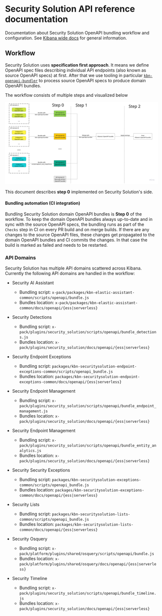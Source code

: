 # Security Solution API reference documentation

Documentation about Security Solution OpenAPI bundling workflow and configuration. See [Kibana wide docs](../../../../../oas_docs/README.md) for general information.

## Workflow

Security Solution uses **specification first approach**. It means we define OpenAPI spec files describing individual API endpoints (also known as source OpenAPI specs) at first. After that we use tooling in particular [`kbn-openapi-bundler`](../../../../../packages/kbn-openapi-bundler/README.md) to process source OpenAPI specs to produce domain OpenAPI bundles.

The workflow consists of multiple steps and visualized below

![workflow diagram](workflow.png)

This document describes **step 0** implemented on Security Solution's side.

#### Bundling automation (CI integration)

Bundling Security Solution domain OpenAPI bundles is **Step 0** of the workflow. To keep the domain OpenAPI bundles always up-to-date and in sync with the source OpenAPI specs, the bundling runs as part of the `Checks` step in CI on every PR build and on merge builds. If there are any changes to the source OpenAPI files, these changes get propagated to the domain OpenAPI bundles and CI commits the changes. In that case the build is marked as failed and needs to be restarted.

### API Domains

Security Solution has multiple API domains scattered across Kibana. Currently the following API domains are handled in the workflow:

- Security AI Assistant

  - Bundling script: `x-pack/packages/kbn-elastic-assistant-common/scripts/openapi/bundle.js`
  - Bundles location: `x-pack/packages/kbn-elastic-assistant-common/docs/openapi/{ess|serverless}`

- Security Detections

  - Bundling script: `x-pack/plugins/security_solution/scripts/openapi/bundle_detections.js`
  - Bundles location: `x-pack/plugins/security_solution/docs/openapi/{ess|serverless}`

- Security Endpoint Exceptions

  - Bundling script: `packages/kbn-securitysolution-endpoint-exceptions-common/scripts/openapi_bundle.js`
  - Bundles location: `packages/kbn-securitysolution-endpoint-exceptions-common/docs/openapi/{ess|serverless}`

- Security Endpoint Management

  - Bundling script: `x-pack/plugins/security_solution/scripts/openapi/bundle_endpoint_management.js`
  - Bundles location: `x-pack/plugins/security_solution/docs/openapi/{ess|serverless}`

- Security Endpoint Management

  - Bundling script: `x-pack/plugins/security_solution/scripts/openapi/bundle_entity_analytics.js`
  - Bundles location: `x-pack/plugins/security_solution/docs/openapi/{ess|serverless}`

- Security Security Exceptions

  - Bundling script: `packages/kbn-securitysolution-exceptions-common/scripts/openapi_bundle.js`
  - Bundles location: `packages/kbn-securitysolution-exceptions-common/docs/openapi/{ess|serverless}`

- Security Lists

  - Bundling script: `packages/kbn-securitysolution-lists-common/scripts/openapi_bundle.js`
  - Bundles location: `packages/kbn-securitysolution-lists-common/docs/openapi/{ess|serverless}`

- Security Osquery

  - Bundling script: `x-pack/platform/plugins/shared/osquery/scripts/openapi/bundle.js`
  - Bundles location: `x-pack/platform/plugins/shared/osquery/docs/openapi/{ess|serverless}`

- Security Timeline

  - Bundling script: `x-pack/plugins/security_solution/scripts/openapi/bundle_timeline.js`
  - Bundles location: `x-pack/plugins/security_solution/docs/openapi/{ess|serverless}`
